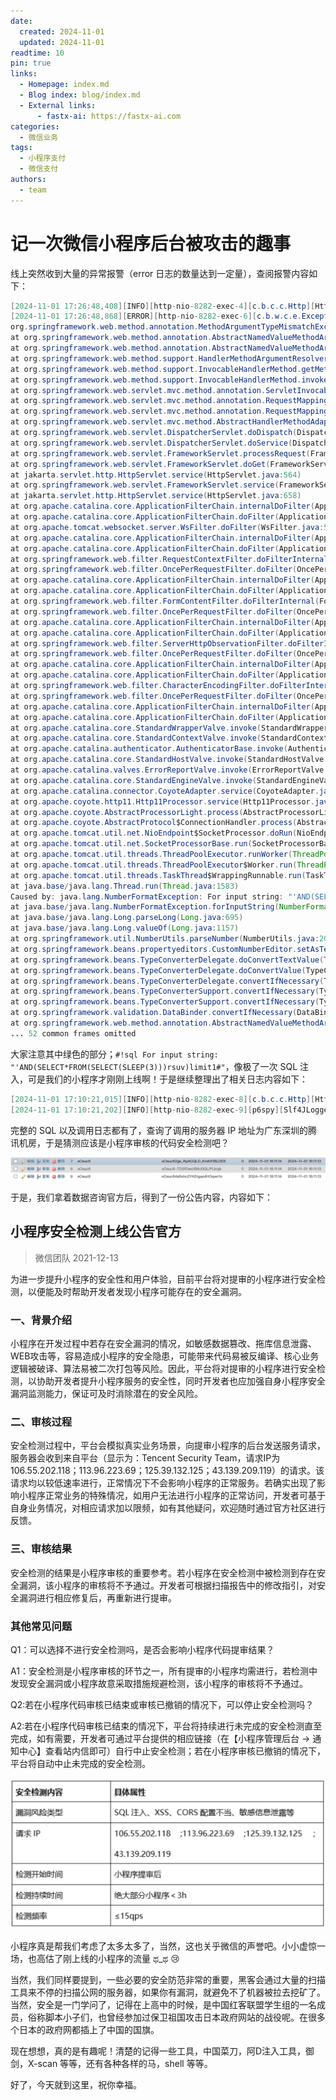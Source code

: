 ```yaml
---
date:
  created: 2024-11-01
  updated: 2024-11-01
readtime: 10
pin: true
links:
  - Homepage: index.md
  - Blog index: blog/index.md
  - External links:
      - fastx-ai: https://fastx-ai.com
categories:
  - 微信业务
tags:
  - 小程序支付
  - 微信支付
authors:
  - team
---
```


# 记一次微信小程序后台被攻击的趣事

线上突然收到大量的异常报警（error 日志的数量达到一定量），查阅报警内容如下：

```java linenums="1" title="error.log"
[2024-11-01 17:26:48,408][INFO][http-nio-8282-exec-4][c.b.c.c.Http][Http.java:38][110670940588740608] GET|3|/room/getFatRoomPoints|106.55.202.118|null
[2024-11-01 17:26:48,868][ERROR][http-nio-8282-exec-6][c.b.w.c.e.ExceptionHandlingController][ExceptionHandlingController.java:19][110670942534897664]
org.springframework.web.method.annotation.MethodArgumentTypeMismatchException: Failed to convert value of type 'java.lang.String' to required type 'java.lang.Long'; For input string: "'AND(SELECT*FROM(SELECT(SLEEP(3)))rsuv)limit1#"
at org.springframework.web.method.annotation.AbstractNamedValueMethodArgumentResolver.convertIfNecessary(AbstractNamedValueMethodArgumentResolver.java:302)
at org.springframework.web.method.annotation.AbstractNamedValueMethodArgumentResolver.resolveArgument(AbstractNamedValueMethodArgumentResolver.java:137)
at org.springframework.web.method.support.HandlerMethodArgumentResolverComposite.resolveArgument(HandlerMethodArgumentResolverComposite.java:122)
at org.springframework.web.method.support.InvocableHandlerMethod.getMethodArgumentValues(InvocableHandlerMethod.java:224)
at org.springframework.web.method.support.InvocableHandlerMethod.invokeForRequest(InvocableHandlerMethod.java:178)
at org.springframework.web.servlet.mvc.method.annotation.ServletInvocableHandlerMethod.invokeAndHandle(ServletInvocableHandlerMethod.java:118)
at org.springframework.web.servlet.mvc.method.annotation.RequestMappingHandlerAdapter.invokeHandlerMethod(RequestMappingHandlerAdapter.java:926)
at org.springframework.web.servlet.mvc.method.annotation.RequestMappingHandlerAdapter.handleInternal(RequestMappingHandlerAdapter.java:831)
at org.springframework.web.servlet.mvc.method.AbstractHandlerMethodAdapter.handle(AbstractHandlerMethodAdapter.java:87)
at org.springframework.web.servlet.DispatcherServlet.doDispatch(DispatcherServlet.java:1089)
at org.springframework.web.servlet.DispatcherServlet.doService(DispatcherServlet.java:979)
at org.springframework.web.servlet.FrameworkServlet.processRequest(FrameworkServlet.java:1014)
at org.springframework.web.servlet.FrameworkServlet.doGet(FrameworkServlet.java:903)
at jakarta.servlet.http.HttpServlet.service(HttpServlet.java:564)
at org.springframework.web.servlet.FrameworkServlet.service(FrameworkServlet.java:885)
at jakarta.servlet.http.HttpServlet.service(HttpServlet.java:658)
at org.apache.catalina.core.ApplicationFilterChain.internalDoFilter(ApplicationFilterChain.java:195)
at org.apache.catalina.core.ApplicationFilterChain.doFilter(ApplicationFilterChain.java:140)
at org.apache.tomcat.websocket.server.WsFilter.doFilter(WsFilter.java:51)
at org.apache.catalina.core.ApplicationFilterChain.internalDoFilter(ApplicationFilterChain.java:164)
at org.apache.catalina.core.ApplicationFilterChain.doFilter(ApplicationFilterChain.java:140)
at org.springframework.web.filter.RequestContextFilter.doFilterInternal(RequestContextFilter.java:100)
at org.springframework.web.filter.OncePerRequestFilter.doFilter(OncePerRequestFilter.java:116)
at org.apache.catalina.core.ApplicationFilterChain.internalDoFilter(ApplicationFilterChain.java:164)
at org.apache.catalina.core.ApplicationFilterChain.doFilter(ApplicationFilterChain.java:140)
at org.springframework.web.filter.FormContentFilter.doFilterInternal(FormContentFilter.java:93)
at org.springframework.web.filter.OncePerRequestFilter.doFilter(OncePerRequestFilter.java:116)
at org.apache.catalina.core.ApplicationFilterChain.internalDoFilter(ApplicationFilterChain.java:164)
at org.apache.catalina.core.ApplicationFilterChain.doFilter(ApplicationFilterChain.java:140)
at org.springframework.web.filter.ServerHttpObservationFilter.doFilterInternal(ServerHttpObservationFilter.java:113)
at org.springframework.web.filter.OncePerRequestFilter.doFilter(OncePerRequestFilter.java:116)
at org.apache.catalina.core.ApplicationFilterChain.internalDoFilter(ApplicationFilterChain.java:164)
at org.apache.catalina.core.ApplicationFilterChain.doFilter(ApplicationFilterChain.java:140)
at org.springframework.web.filter.CharacterEncodingFilter.doFilterInternal(CharacterEncodingFilter.java:201)
at org.springframework.web.filter.OncePerRequestFilter.doFilter(OncePerRequestFilter.java:116)
at org.apache.catalina.core.ApplicationFilterChain.internalDoFilter(ApplicationFilterChain.java:164)
at org.apache.catalina.core.ApplicationFilterChain.doFilter(ApplicationFilterChain.java:140)
at org.apache.catalina.core.StandardWrapperValve.invoke(StandardWrapperValve.java:167)
at org.apache.catalina.core.StandardContextValve.invoke(StandardContextValve.java:90)
at org.apache.catalina.authenticator.AuthenticatorBase.invoke(AuthenticatorBase.java:483)
at org.apache.catalina.core.StandardHostValve.invoke(StandardHostValve.java:115)
at org.apache.catalina.valves.ErrorReportValve.invoke(ErrorReportValve.java:93)
at org.apache.catalina.core.StandardEngineValve.invoke(StandardEngineValve.java:74)
at org.apache.catalina.connector.CoyoteAdapter.service(CoyoteAdapter.java:344)
at org.apache.coyote.http11.Http11Processor.service(Http11Processor.java:384)
at org.apache.coyote.AbstractProcessorLight.process(AbstractProcessorLight.java:63)
at org.apache.coyote.AbstractProtocol$ConnectionHandler.process(AbstractProtocol.java:905)
at org.apache.tomcat.util.net.NioEndpoint$SocketProcessor.doRun(NioEndpoint.java:1741)
at org.apache.tomcat.util.net.SocketProcessorBase.run(SocketProcessorBase.java:52)
at org.apache.tomcat.util.threads.ThreadPoolExecutor.runWorker(ThreadPoolExecutor.java:1190)
at org.apache.tomcat.util.threads.ThreadPoolExecutor$Worker.run(ThreadPoolExecutor.java:659)
at org.apache.tomcat.util.threads.TaskThread$WrappingRunnable.run(TaskThread.java:63)
at java.base/java.lang.Thread.run(Thread.java:1583)
Caused by: java.lang.NumberFormatException: For input string: "'AND(SELECT*FROM(SELECT(SLEEP(3)))rsuv)limit1#"
at java.base/java.lang.NumberFormatException.forInputString(NumberFormatException.java:67)
at java.base/java.lang.Long.parseLong(Long.java:695)
at java.base/java.lang.Long.valueOf(Long.java:1157)
at org.springframework.util.NumberUtils.parseNumber(NumberUtils.java:206)
at org.springframework.beans.propertyeditors.CustomNumberEditor.setAsText(CustomNumberEditor.java:115)
at org.springframework.beans.TypeConverterDelegate.doConvertTextValue(TypeConverterDelegate.java:439)
at org.springframework.beans.TypeConverterDelegate.doConvertValue(TypeConverterDelegate.java:412)
at org.springframework.beans.TypeConverterDelegate.convertIfNecessary(TypeConverterDelegate.java:161)
at org.springframework.beans.TypeConverterSupport.convertIfNecessary(TypeConverterSupport.java:80)
at org.springframework.beans.TypeConverterSupport.convertIfNecessary(TypeConverterSupport.java:53)
at org.springframework.validation.DataBinder.convertIfNecessary(DataBinder.java:860)
at org.springframework.web.method.annotation.AbstractNamedValueMethodArgumentResolver.convertIfNecessary(AbstractNamedValueMethodArgumentResolver.java:294)
... 52 common frames omitted
```

大家注意其中绿色的部分；`#!sql For input string: "'AND(SELECT*FROM(SELECT(SLEEP(3)))rsuv)limit1#"`，像极了一次 SQL 注入，可是我们的小程序才刚刚上线啊！于是继续整理出了相关日志内容如下：

```java
[2024-11-01 17:10:21,015][INFO][http-nio-8282-exec-8][c.b.c.c.Http][Http.java:38][110666799170719744] GET|0|/pointsHistory/list|43.139.209.119|null
[2024-11-01 17:10:21,202][INFO][http-nio-8282-exec-9][p6spy][Slf4JLogger.java:60][110666799950860288] sql|0|SELECT COUNT(*) AS total FROM points_history WHERE is_delete = 0 AND (user_id = '7)) AND (SELECT*FROM(SELECT(SLEEP(3)))klcp) limit 1#')
```

完整的 SQL 以及调用日志都有了，查询了调用的服务器 IP 地址为广东深圳的腾讯机房，于是猜测应该是小程序审核的代码安全检测吧？

![数据库信息](../../assets/wx-server-error-1.png)

于是，我们拿着数据咨询官方后，得到了一份公告内容，内容如下：

## 小程序安全检测上线公告官方

> 微信团队 2021-12-13

为进一步提升小程序的安全性和用户体验，目前平台将对提审的小程序进行安全检测，以便能及时帮助开发者发现小程序可能存在的安全漏洞。

### 一、背景介绍

小程序在开发过程中若存在安全漏洞的情况，如敏感数据篡改、拖库信息泄露、WEB攻击等，容易造成小程序的安全隐患，可能带来代码易被反编译、核心业务逻辑被破译、算法易被二次打包等风险。因此，平台将对提审的小程序进行安全检测，以协助开发者提升小程序服务的安全性，同时开发者也应加强自身小程序安全漏洞监测能力，保证可及时消除潜在的安全风险。

### 二、审核过程

安全检测过程中，平台会模拟真实业务场景，向提审小程序的后台发送服务请求，服务器会收到来自平台（显示为：Tencent Security Team，请求IP为106.55.202.118；113.96.223.69；125.39.132.125；43.139.209.119）的请求。该请求均以较低速率进行，正常情况下不会影响小程序的正常服务。若确实出现了影响小程序正常业务的特殊情况，如用户无法进行小程序的正常访问，开发者可基于自身业务情况，对相应请求加以限频，如有其他疑问，欢迎随时通过官方社区进行反馈。

### 三、审核结果

安全检测的结果是小程序审核的重要参考。若小程序在安全检测中被检测到存在安全漏洞，该小程序的审核将不予通过。开发者可根据扫描报告中的修改指引，对安全漏洞进行相应修复后，再重新进行提审。

### 其他常见问题

Q1：可以选择不进行安全检测吗，是否会影响小程序代码提审结果？

A1：安全检测是小程序审核的环节之一，所有提审的小程序均需进行，若检测中发现安全漏洞或小程序故意采取措施规避检测，该小程序的审核将不予通过。

Q2:若在小程序代码审核已结束或审核已撤销的情况下，可以停止安全检测吗？

A2:若在小程序代码审核已结束的情况下，平台将持续进行未完成的安全检测直至完成，如有需要，开发者可通过平台提供的相应链接（在【小程序管理后台 → 通知中心】查看站内信即可）自行中止安全检测；若在小程序审核已撤销的情况下，平台将自动中止未完成的安全检测。

![微信小程序公告安全检测内容 ](../../assets/wx-server-error-2.png)

小程序真是帮我们考虑了太多太多了，当然，这也关乎微信的声誉吧。小小虚惊一场，也高估了刚上线的小程序的流量 ಥ_ಥ :cry:

当然，我们同样要提到，一些必要的安全防范非常的重要，黑客会通过大量的扫描工具来不停的扫描公网的服务器，如果你有漏洞，就避免不了机器被拉去挖矿了。当然，安全是一门学问了，记得在上高中的时候，是中国红客联盟学生组的一名成员，俗称脚本小子们，也曾经参加过保卫祖国攻击日本政府网站的战役呢。在很多个日本的政府网都插上了中国的国旗。

现在想想，真的是有趣呢！清楚的记得一些工具，中国菜刀，阿D注入工具，御剑，X-scan 等等，还有各种各样的马，shell 等等。

好了，今天就到这里，祝你幸福。
